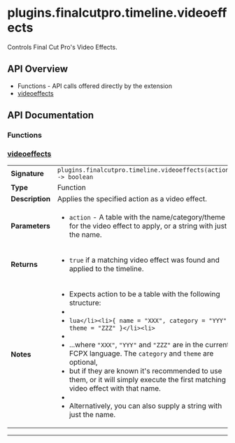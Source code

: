 # plugins.finalcutpro.timeline.videoeffects

Controls Final Cut Pro's Video Effects.

## API Overview
* Functions - API calls offered directly by the extension
 * [videoeffects](#videoeffects)

## API Documentation

### Functions


### [videoeffects](#videoeffects)

|                                             |                                                                                     |
| --------------------------------------------|-------------------------------------------------------------------------------------|
| **Signature**                               | `plugins.finalcutpro.timeline.videoeffects(action) -> boolean`                                                                    |
| **Type**                                    | Function                                                                     |
| **Description**                             | Applies the specified action as a video effect.                                                                     |
| **Parameters**                              | <ul><li>`action`     - A table with the name/category/theme for the video effect to apply, or a string with just the name.</li></ul> |
| **Returns**                                 | <ul><li>`true` if a matching video effect was found and applied to the timeline.</li></ul>          |
| **Notes**                                   | <ul><li>Expects action to be a table with the following structure:</li><li></li><li>```lua</li><li>{ name = "XXX", category = "YYY", theme = "ZZZ" }</li><li>```</li><li></li><li>...where `"XXX"`, `"YYY"` and `"ZZZ"` are in the current FCPX language. The `category` and `theme` are optional,</li><li>but if they are known it's recommended to use them, or it will simply execute the first matching video effect with that name.</li><li></li><li>Alternatively, you can also supply a string with just the name.</li></ul>                |

---

